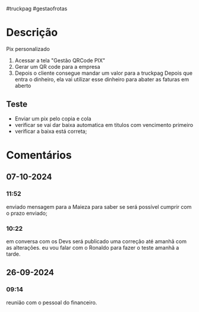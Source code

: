#truckpag #gestaofrotas 
# Descrição
Pix personalizado
1. Acessar a tela "Gestão QRCode PIX"
2. Gerar um QR code para a empresa
3. Depois o cliente consegue mandar um valor para a truckpag 
Depois que entra o dinheiro, ela vai utilizar esse dinheiro para abater as faturas em aberto
## Teste 
- Enviar um pix pelo copia e cola 
- verificar se vai dar baixa automatica em titulos com vencimento primeiro
- verificar a baixa está correta; 


# Comentários
## 07-10-2024
### 11:52
enviado mensagem para a Maieza para saber se será possível cumprir com o prazo enviado; 

### 10:22
em conversa com os Devs será publicado uma correção até amanhã com as alterações. 
eu vou falar com o Ronaldo para fazer o teste amanhã a tarde. 
## 26-09-2024
### 09:14
reunião com o pessoal do financeiro. 